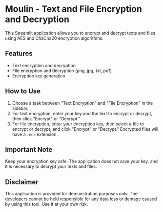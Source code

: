 Moulin - Text and File Encryption and Decryption
===================================================

This Streamlit application allows you to encrypt and decrypt texts and files using AES and ChaCha20 encryption algorithms.

Features
--------

* Text encryption and decryption
* File encryption and decryption (png, jpg, txt, pdf)
* Encryption key generation

How to Use
----------

1. Choose a task between "Text Encryption" and "File Encryption" in the sidebar.
2. For text encryption, enter your key and the text to encrypt or decrypt, then click "Encrypt" or "Decrypt."
3. For file encryption, enter your encryption key, then select a file to encrypt or decrypt, and click "Encrypt" or "Decrypt." Encrypted files will have a `.enc` extension.

Important Note
--------------

Keep your encryption key safe. The application does not save your key, and it is necessary to decrypt your texts and files.

Disclaimer
----------

This application is provided for demonstration purposes only. The developers cannot be held responsible for any data loss or damage caused by using this tool. Use it at your own risk.
